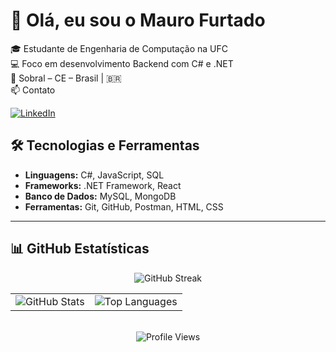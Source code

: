 # 👋 Olá, eu sou o Mauro Furtado
🎓 Estudante de Engenharia de Computação na UFC
<br/>💻 Foco em desenvolvimento Backend com C# e .NET
<br/>📍 Sobral – CE – Brasil | 🇧🇷
<br/>📫 Contato

[![LinkedIn](https://img.shields.io/badge/LinkedIn-Visite%20meu%20perfil-0A66C2?style=for-the-badge&logo=linkedin&logoColor=white)](https://www.linkedin.com/in/mauro-furtado-5845791a8)

## 🛠️ Tecnologias e Ferramentas

- **Linguagens:** C#, JavaScript, SQL
- **Frameworks:** .NET Framework, React
- **Banco de Dados:** MySQL, MongoDB
- **Ferramentas:** Git, GitHub, Postman, HTML, CSS

---

## 📊 GitHub Estatísticas

<div align="center">



<img src="https://github-readme-streak-stats.herokuapp.com/?user=MauroFurtado&theme=radical&date_format=j%20M%5B%20Y%5D" alt="GitHub Streak" />




<table>
  <tr>
    <td><img src="https://github-readme-stats.vercel.app/api?username=MauroFurtado&show_icons=true&theme=radical&hide_title=true" alt="GitHub Stats" /></td>
    <td><img src="https://github-readme-stats.vercel.app/api/top-langs/?username=MauroFurtado&layout=compact&theme=radical" alt="Top Languages" /></td>
  </tr>
</table>

<br>

<!-- Contador de visitas -->

<img src="https://komarev.com/ghpvc/?username=MauroFurtado&color=blue" alt="Profile Views" />

</div>
